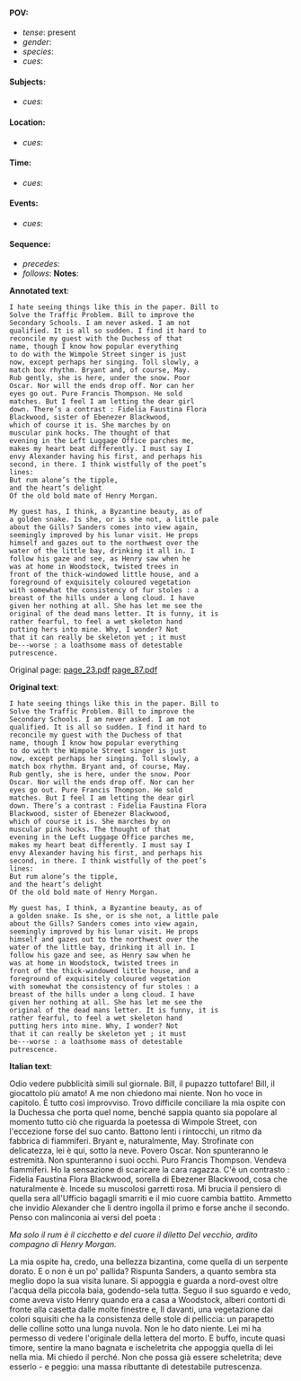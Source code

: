 #### POV: 
  - *tense*: present
  - *gender*:
  - *species*:
  - *cues*:
#### Subjects:
  - *cues*:
#### Location:
  - *cues*:
#### Time:
  - *cues*:
#### Events:
  - *cues*:
#### Sequence:
  - *precedes*:
  - *follows*:
**Notes**:


**Annotated text**:
```
I hate seeing things like this in the paper. Bill to
Solve the Traffic Problem. Bill to improve the
Secondary Schools. I am never asked. I am not
qualified. It is all so sudden. I find it hard to
reconcile my guest with the Duchess of that
name, though I know how popular everything
to do with the Wimpole Street singer is just
now, except perhaps her singing. Toll slowly, a
match box rhythm. Bryant and, of course, May.
Rub gently, she is here, under the snow. Poor
Oscar. Nor will the ends drop off. Nor can her
eyes go out. Pure Francis Thompson. He sold
matches. But I feel I am letting the dear girl
down. There’s a contrast : Fidelia Faustina Flora
Blackwood, sister of Ebenezer Blackwood,
which of course it is. She marches by on
muscular pink hocks. The thought of that
evening in the Left Luggage Office parches me,
makes my heart beat differently. I must say I
envy Alexander having his first, and perhaps his
second, in there. I think wistfully of the poet’s
lines:
But rum alone’s the tipple,
and the heart’s delight
Of the old bold mate of Henry Morgan. 

My guest has, I think, a Byzantine beauty, as of 
a golden snake. Is she, or is she not, a little pale 
about the Gills? Sanders comes into view again, 
seemingly improved by his lunar visit. He props 
himself and gazes out to the northwest over the 
water of the little bay, drinking it all in. I 
follow his gaze and see, as Henry saw when he 
was at home in Woodstock, twisted trees in 
front of the thick-windowed little house, and a 
foreground of exquisitely coloured vegetation 
with somewhat the consistency of fur stoles : a 
breast of the hills under a long cloud. I have 
given her nothing at all. She has let me see the 
original of the dead mans letter. It is funny, it is 
rather fearful, to feel a wet skeleton hand 
putting hers into mine. Why, I wonder? Not 
that it can really be skeleton yet ; it must 
be---worse : a loathsome mass of detestable 
putrescence. 
```

Original page:
[page_23.pdf](https://github.com/vigji/cainjb/blob/main/source_material/pages/page_23.pdf)
[page_87.pdf](https://github.com/vigji/cainjb/blob/main/source_material/pages/page_87.pdf)

**Original text**:
```
I hate seeing things like this in the paper. Bill to
Solve the Traffic Problem. Bill to improve the
Secondary Schools. I am never asked. I am not
qualified. It is all so sudden. I find it hard to
reconcile my guest with the Duchess of that
name, though I know how popular everything
to do with the Wimpole Street singer is just
now, except perhaps her singing. Toll slowly, a
match box rhythm. Bryant and, of course, May.
Rub gently, she is here, under the snow. Poor
Oscar. Nor will the ends drop off. Nor can her
eyes go out. Pure Francis Thompson. He sold
matches. But I feel I am letting the dear girl
down. There’s a contrast : Fidelia Faustina Flora
Blackwood, sister of Ebenezer Blackwood,
which of course it is. She marches by on
muscular pink hocks. The thought of that
evening in the Left Luggage Office parches me,
makes my heart beat differently. I must say I
envy Alexander having his first, and perhaps his
second, in there. I think wistfully of the poet’s
lines:
But rum alone’s the tipple,
and the heart’s delight
Of the old bold mate of Henry Morgan. 

My guest has, I think, a Byzantine beauty, as of 
a golden snake. Is she, or is she not, a little pale 
about the Gills? Sanders comes into view again, 
seemingly improved by his lunar visit. He props 
himself and gazes out to the northwest over the 
water of the little bay, drinking it all in. I 
follow his gaze and see, as Henry saw when he 
was at home in Woodstock, twisted trees in 
front of the thick-windowed little house, and a 
foreground of exquisitely coloured vegetation 
with somewhat the consistency of fur stoles : a 
breast of the hills under a long cloud. I have 
given her nothing at all. She has let me see the 
original of the dead mans letter. It is funny, it is 
rather fearful, to feel a wet skeleton hand 
putting hers into mine. Why, I wonder? Not 
that it can really be skeleton yet ; it must 
be---worse : a loathsome mass of detestable 
putrescence. 
```

**Italian text**:

Odio vedere pubblicità simili sul giornale. Bill, il pupazzo tuttofare! Bill, il giocattolo più amato! A me non chiedono mai niente. Non ho voce in capitolo. È tutto così improvviso. Trovo difficile conciliare la mia ospite con la Duchessa che porta quel nome, benché sappia quanto sia popolare al momento tutto ciò che riguarda la poetessa di Wimpole Street, con l'eccezione forse del suo canto. Battono lenti i rintocchi, un ritmo da fabbrica di fiammiferi. Bryant e, naturalmente, May. Strofinate con delicatezza, lei è qui, sotto la neve.
Povero Oscar. Non spunteranno le estremità. Non spunteranno i suoi occhi. Puro Francis Thompson.
Vendeva fiammiferi. Ho la sensazione di scaricare la cara ragazza. C'è un contrasto : Fidelia Faustina Flora Blackwood, sorella di Ebezener Blackwood, cosa che naturalmente è. Incede su muscolosi garretti rosa. Mi brucia il pensiero di quella sera all'Ufficio bagagli smarriti e il mio cuore cambia battito. Ammetto che invidio Alexander che lì dentro ingolla il primo e forse anche il secondo. Penso con malinconia ai versi del poeta :

_Ma solo il rum è il cicchetto e del cuore il diletto
Del vecchio, ardito compagno di Henry Morgan._

La mia ospite ha, credo, una bellezza bizantina, come quella di un serpente dorato. E o non è un po' pallida? Rispunta Sanders, a quanto sembra sta meglio dopo la sua visita lunare. Si appoggia e guarda a nord-ovest oltre l'acqua della piccola baia, godendo-sela tutta. Seguo il suo sguardo e vedo, come aveva visto Henry quando era a casa a Woodstock, alberi contorti di fronte alla casetta dalle molte finestre e, Il davanti, una vegetazione dai colori squisiti che ha la consistenza delle stole di pelliccia: un parapetto delle colline sotto una lunga nuvola. Non le ho dato niente. Lei mi ha permesso di vedere l'originale della lettera del morto. E buffo, incute quasi timore, sentire la mano bagnata e ischeletrita che appoggia quella di lei nella mia. Mi chiedo il perché. Non che possa già essere scheletrita; deve esserlo - e peggio: una massa ributtante di detestabile putrescenza.


